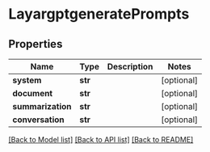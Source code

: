 # LayargptgeneratePrompts

## Properties
Name | Type | Description | Notes
------------ | ------------- | ------------- | -------------
**system** | **str** |  | [optional] 
**document** | **str** |  | [optional] 
**summarization** | **str** |  | [optional] 
**conversation** | **str** |  | [optional] 

[[Back to Model list]](../README.md#documentation-for-models) [[Back to API list]](../README.md#documentation-for-api-endpoints) [[Back to README]](../README.md)

